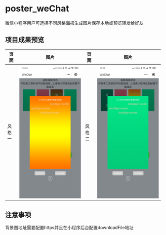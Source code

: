 # poster_weChat

微信小程序用户可选择不同风格海报生成图片保存本地或预览转发给好友


## 项目成果预览

| 页面   |  图片  | 页面   | 图片   |
| -- | -- | -- | -- |
| 风格一   | ![风格一](https://raw.githubusercontent.com/wkiwi/poster_weChat/master/demo/1.png "风格一")   | 风格二   |  ![风格二](https://raw.githubusercontent.com/wkiwi/poster_weChat/master/demo/2.png "风格二")  |


## 注意事项

背景图地址需要配置https并且在小程序后台配置downloadFile地址

